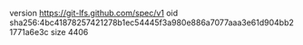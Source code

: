 version https://git-lfs.github.com/spec/v1
oid sha256:4bc41878257421278b1ec54445f3a980e886a7077aaa3e61d904bb21771a6e3c
size 4406
